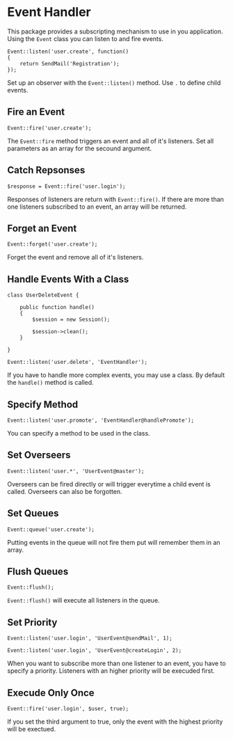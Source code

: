 # Event Handler #

This package provides a subscripting mechanism to use in you application. Using the `Event` class you can listen to and fire events.

	Event::listen('user.create', function()
	{
		return SendMail('Registration');
	});

Set up an observer with the `Event::listen()` method. Use `.` to define child events.

<h2 id="fire-events">Fire an Event</h2>

	Event::fire('user.create');

The `Event::fire` method triggers an event and all of it's listeners. Set all parameters as an array for the secound argument.

<h2 id="catch-responses">Catch Repsonses</h2>

	$response = Event::fire('user.login');

Responses of listeners are return with `Event::fire()`. If there are more than one listeners subscribed to an event, an array will be returned.

<h2 id="forget-events">Forget an Event</h2>

	Event::forget('user.create');

Forget the event and remove all of it's listeners.

<h2 id="class-event-handler">Handle Events With a Class</h2>

	class UserDeleteEvent {

		public function handle()
		{
			$session = new Session();

			$session->clean();
		}

	}

	Event::listen('user.delete', 'EventHandler');

If you have to handle more complex events, you may use a class. By default the `handle()` method is called.

<h2 id="specify-method">Specify Method</h2>

	Event::listen('user.promote', 'EventHandler@handlePromote');

You can specify a method to be used in the class.

<h2 id="overseers">Set Overseers</h2>
	
	Event::listen('user.*', 'UserEvent@master');

Overseers can be fired directly or will trigger everytime a child event is called. Overseers can also be forgotten.

<h2 id="set-queue">Set Queues</h2>

	Event::queue('user.create');

Putting events in the queue will not fire them put will remember them in an array.

<h2 id="flush-queue">Flush Queues</h2>

	Event::flush();

`Event::flush()` will execute all listeners in the queue.

<h2 id="set-priority">Set Priority</h2>

	Event::listen('user.login', 'UserEvent@sendMail', 1);

	Event::listen('user.login', 'UserEvent@createLogin', 2);

When you want to subscribe more than one listener to an event, you have to specify a priority. Listeners with an higher priority will be execuded first.

<h2 id="execute-once">Execude Only Once</h2>

	Event::fire('user.login', $user, true);

If you set the third argument to true, only the event with the highest priority will be exectued.